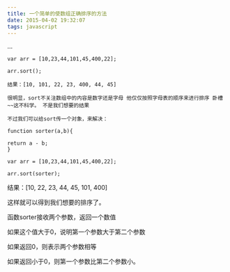 ```yaml
---
title: 一个简单的使数组正确排序的方法
date: 2015-04-02 19:32:07
tags: javascript
---
```


...

<!-- more -->

```
var arr = [10,23,44,101,45,400,22];

arr.sort();

结果：[10, 101, 22, 23, 400, 44, 45]

很明显，sort不关注数组中的内容是数字还是字母 他仅仅按照字母表的顺序来进行排序 卧槽~~这不科学。 不是我们想要的结果

不过我们可以给sort传一个对象，来解决：

function sorter(a,b){

return a - b;
}

var arr = [10,23,44,101,45,400,22];

arr.sort(sorter);
```

结果：[10, 22, 23, 44, 45, 101, 400]

这样就可以得到我们想要的排序了。

函数sorter接收两个参数，返回一个数值

如果这个值大于0，说明第一个参数大于第二个参数

如果返回0，则表示两个参数相等

如果返回小于0，则第一个参数比第二个参数小。